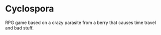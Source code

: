# Cyclospora
RPG game based on a crazy parasite from a berry that causes time travel and bad stuff. 
